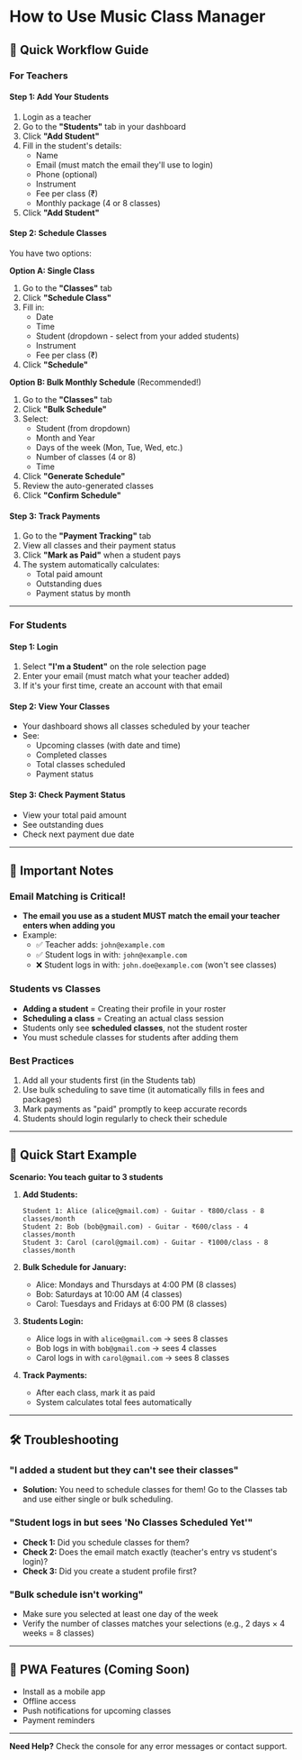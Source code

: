 # How to Use Music Class Manager

## 🎵 Quick Workflow Guide

### For Teachers

#### **Step 1: Add Your Students**
1. Login as a teacher
2. Go to the **"Students"** tab in your dashboard
3. Click **"Add Student"**
4. Fill in the student's details:
   - Name
   - Email (must match the email they'll use to login)
   - Phone (optional)
   - Instrument
   - Fee per class (₹)
   - Monthly package (4 or 8 classes)
5. Click **"Add Student"**

#### **Step 2: Schedule Classes**
You have two options:

**Option A: Single Class**
1. Go to the **"Classes"** tab
2. Click **"Schedule Class"**
3. Fill in:
   - Date
   - Time
   - Student (dropdown - select from your added students)
   - Instrument
   - Fee per class (₹)
4. Click **"Schedule"**

**Option B: Bulk Monthly Schedule** (Recommended!)
1. Go to the **"Classes"** tab
2. Click **"Bulk Schedule"**
3. Select:
   - Student (from dropdown)
   - Month and Year
   - Days of the week (Mon, Tue, Wed, etc.)
   - Number of classes (4 or 8)
   - Time
4. Click **"Generate Schedule"**
5. Review the auto-generated classes
6. Click **"Confirm Schedule"**

#### **Step 3: Track Payments**
1. Go to the **"Payment Tracking"** tab
2. View all classes and their payment status
3. Click **"Mark as Paid"** when a student pays
4. The system automatically calculates:
   - Total paid amount
   - Outstanding dues
   - Payment status by month

---

### For Students

#### **Step 1: Login**
1. Select **"I'm a Student"** on the role selection page
2. Enter your email (must match what your teacher added)
3. If it's your first time, create an account with that email

#### **Step 2: View Your Classes**
- Your dashboard shows all classes scheduled by your teacher
- See:
  - Upcoming classes (with date and time)
  - Completed classes
  - Total classes scheduled
  - Payment status

#### **Step 3: Check Payment Status**
- View your total paid amount
- See outstanding dues
- Check next payment due date

---

## 🔑 Important Notes

### Email Matching is Critical!
- **The email you use as a student MUST match the email your teacher enters when adding you**
- Example:
  - ✅ Teacher adds: `john@example.com`
  - ✅ Student logs in with: `john@example.com`
  - ❌ Student logs in with: `john.doe@example.com` (won't see classes)

### Students vs Classes
- **Adding a student** = Creating their profile in your roster
- **Scheduling a class** = Creating an actual class session
- Students only see **scheduled classes**, not the student roster
- You must schedule classes for students after adding them

### Best Practices
1. Add all your students first (in the Students tab)
2. Use bulk scheduling to save time (it automatically fills in fees and packages)
3. Mark payments as "paid" promptly to keep accurate records
4. Students should login regularly to check their schedule

---

## 🚀 Quick Start Example

**Scenario: You teach guitar to 3 students**

1. **Add Students:**
   ```
   Student 1: Alice (alice@gmail.com) - Guitar - ₹800/class - 8 classes/month
   Student 2: Bob (bob@gmail.com) - Guitar - ₹600/class - 4 classes/month
   Student 3: Carol (carol@gmail.com) - Guitar - ₹1000/class - 8 classes/month
   ```

2. **Bulk Schedule for January:**
   - Alice: Mondays and Thursdays at 4:00 PM (8 classes)
   - Bob: Saturdays at 10:00 AM (4 classes)
   - Carol: Tuesdays and Fridays at 6:00 PM (8 classes)

3. **Students Login:**
   - Alice logs in with `alice@gmail.com` → sees 8 classes
   - Bob logs in with `bob@gmail.com` → sees 4 classes
   - Carol logs in with `carol@gmail.com` → sees 8 classes

4. **Track Payments:**
   - After each class, mark it as paid
   - System calculates total fees automatically

---

## 🛠️ Troubleshooting

### "I added a student but they can't see their classes"
- **Solution:** You need to schedule classes for them! Go to the Classes tab and use either single or bulk scheduling.

### "Student logs in but sees 'No Classes Scheduled Yet'"
- **Check 1:** Did you schedule classes for them?
- **Check 2:** Does the email match exactly (teacher's entry vs student's login)?
- **Check 3:** Did you create a student profile first?

### "Bulk schedule isn't working"
- Make sure you selected at least one day of the week
- Verify the number of classes matches your selections (e.g., 2 days × 4 weeks = 8 classes)

---

## 📱 PWA Features (Coming Soon)
- Install as a mobile app
- Offline access
- Push notifications for upcoming classes
- Payment reminders

---

**Need Help?** Check the console for any error messages or contact support.
